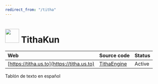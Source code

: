 ```yaml
---
redirect_from: "/titha"
---
```


# <img width="45px" src="https://titha.us.to/img/icon.png" style="image-rendering:pixelated"> TithaKun

|Web|Source code|Status|
|:--|:--|:--|
|[https://titha.us.to](https://titha.us.to)|[TithaEngine](https://github.com/beikvar/TithaEngine)|Active|

Tablón de texto en español
